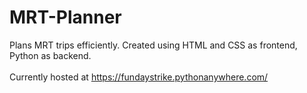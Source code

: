 # MRT-Planner
Plans MRT trips efficiently. Created using HTML and CSS as frontend, Python as backend.<br><br>
Currently hosted at https://fundaystrike.pythonanywhere.com/
